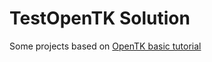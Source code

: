 # TestOpenTK Solution
Some projects based on [OpenTK basic tutorial](https://opentk.net/learn/chapter1/index.html)
